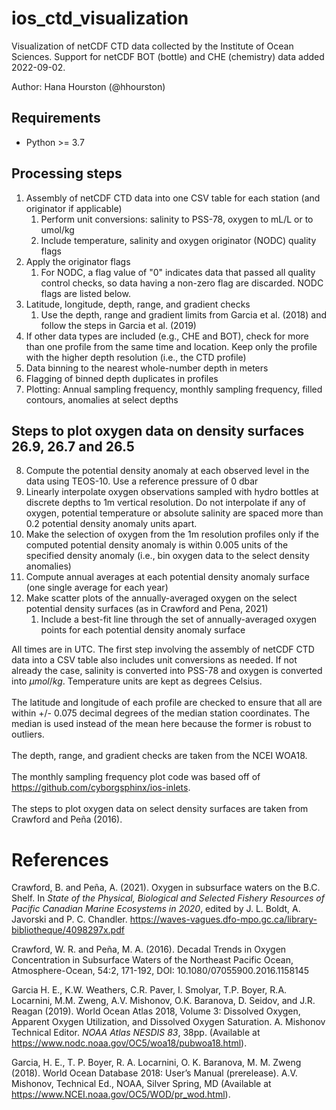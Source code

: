 # ios_ctd_visualization
Visualization of netCDF CTD data collected by the Institute of Ocean Sciences. Support for netCDF BOT (bottle) and CHE (chemistry) data added 2022-09-02.

Author: Hana Hourston (@hhourston)

## Requirements
* Python >= 3.7

## Processing steps
1. Assembly of netCDF CTD data into one CSV table for each station (and originator if applicable)
   1. Perform unit conversions: salinity to PSS-78, oxygen to mL/L or to umol/kg
   2. Include temperature, salinity and oxygen originator (NODC) quality flags
2. Apply the originator flags
   1. For NODC, a flag value of "0" indicates data that passed all quality control checks, so data having a non-zero flag are discarded. NODC flags are listed below. 
3. Latitude, longitude, depth, range, and gradient checks
   1. Use the depth, range and gradient limits from Garcia et al. (2018) and follow the steps in Garcia et al. (2019)
4. If other data types are included (e.g., CHE and BOT), check for more than one profile from the same time and location. Keep only the profile with the higher depth resolution (i.e., the CTD profile) 
5. Data binning to the nearest whole-number depth in meters
6. Flagging of binned depth duplicates in profiles
7. Plotting: Annual sampling frequency, monthly sampling frequency, filled contours, anomalies at select depths

## Steps to plot oxygen data on density surfaces 26.9, 26.7 and 26.5
8. Compute the potential density anomaly at each observed level in the data using TEOS-10. Use a reference pressure of 0 dbar
9. Linearly interpolate oxygen observations sampled with hydro bottles at discrete depths to 1m vertical resolution. Do not interpolate if any of oxygen, potential temperature or absolute salinity are spaced more than 0.2 potential density anomaly units apart.
10. Make the selection of oxygen from the 1m resolution profiles only if the computed potential density anomaly is within 0.005 units of the specified density anomaly (i.e., bin oxygen data to the select density anomalies)
11. Compute annual averages at each potential density anomaly surface (one single average for each year)
12. Make scatter plots of the annually-averaged oxygen on the select potential density surfaces (as in Crawford and Pena, 2021)
      1. Include a best-fit line through the set of annually-averaged oxygen points for each potential density anomaly surface

All times are in UTC. 
The first step involving the assembly of netCDF CTD data into a 
CSV table also includes unit conversions as needed. If not 
already the case, salinity is converted into PSS-78 and oxygen 
is converted into $\mu mol/kg$. Temperature units are kept as 
degrees Celsius.  
\
The latitude and longitude of each profile are checked to ensure 
that all are within +/- 0.075 decimal degrees of the median 
station coordinates. The median is used instead of the mean here 
because the former is robust to outliers.  
\
The depth, range, and gradient checks are taken from the NCEI WOA18.  
\
The monthly sampling frequency plot code was based off of https://github.com/cyborgsphinx/ios-inlets.  
\
The steps to plot oxygen data on select density surfaces are 
taken from Crawford and Peña (2016).

# References
Crawford, B. and Peña, A. (2021). Oxygen in subsurface waters on 
the B.C. Shelf. In *State of the Physical, Biological and 
Selected Fishery Resources of Pacific Canadian Marine Ecosystems 
in 2020*, edited by J. L. Boldt, A. Javorski and P. C. Chandler. 
https://waves-vagues.dfo-mpo.gc.ca/library-bibliotheque/4098297x.pdf

Crawford, W. R. and Peña, M. A. (2016). Decadal Trends in Oxygen 
Concentration in Subsurface Waters of the Northeast Pacific 
Ocean, Atmosphere-Ocean, 54:2, 171-192, 
DOI: 10.1080/07055900.2016.1158145

Garcia H. E., K.W. Weathers, C.R. Paver, I. Smolyar, T.P. Boyer,
R.A. Locarnini, M.M. Zweng, A.V. Mishonov, O.K. Baranova, D. 
Seidov, and J.R. Reagan (2019). World Ocean Atlas 2018, Volume 
3: Dissolved Oxygen, Apparent Oxygen Utilization, and Dissolved 
Oxygen Saturation. A. Mishonov Technical Editor. 
*NOAA Atlas NESDIS 83*, 38pp. (Available at https://www.nodc.noaa.gov/OC5/woa18/pubwoa18.html).

Garcia, H. E., T. P. Boyer, R. A. Locarnini, O. K. Baranova, M. M. Zweng (2018). World Ocean Database 2018: User’s Manual (prerelease). A.V. Mishonov, Technical Ed., NOAA, Silver Spring, MD (Available at https://www.NCEI.noaa.gov/OC5/WOD/pr_wod.html). 
